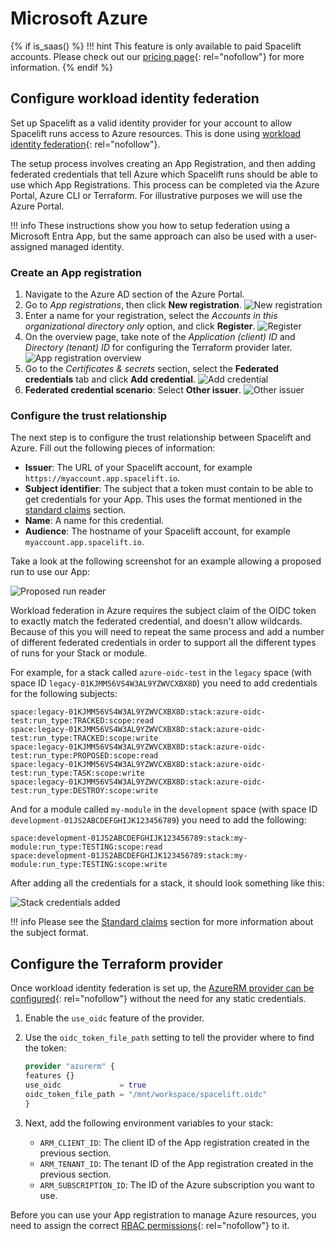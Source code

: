 # Microsoft Azure

{% if is_saas() %}
!!! hint
    This feature is only available to paid Spacelift accounts. Please check out our [pricing page](https://spacelift.io/pricing){: rel="nofollow"} for more information.
{% endif %}

## Configure workload identity federation

Set up Spacelift as a valid identity provider for your account to allow Spacelift runs access to Azure resources. This is done using [workload identity federation](https://learn.microsoft.com/en-us/azure/active-directory/develop/workload-identity-federation){: rel="nofollow"}.

The setup process involves creating an App Registration, and then adding federated credentials that tell Azure which Spacelift runs should be able to use which App Registrations. This process can be completed via the Azure Portal, Azure CLI or Terraform. For illustrative purposes we will use the Azure Portal.

!!! info
    These instructions show you how to setup federation using a Microsoft Entra App, but the same approach can also be used with a user-assigned managed identity.

### Create an App registration

1. Navigate to the Azure AD section of the Azure Portal.
2. Go to _App registrations_, then click **New registration**.
    ![New registration](<../../../assets/screenshots/oidc-federation-azure-create-app-registration.png>)
3. Enter a name for your registration, select the _Accounts in this organizational directory only_ option, and click **Register**.
    ![Register](<../../../assets/screenshots/oidc-federation-azure-register-app.png>)
4. On the overview page, take note of the _Application (client) ID_ and _Directory (tenant) ID_ for configuring the Terraform provider later.
    ![App registration overview](<../../../assets/screenshots/oidc-federation-azure-app-registration-overview.png>)
5. Go to the _Certificates & secrets_ section, select the **Federated credentials** tab and click **Add credential**.
    ![Add credential](<../../../assets/screenshots/oidc-federation-azure-add-credential.png>)
6. **Federated credential scenario**: Select **Other issuer**.
    ![Other issuer](<../../../assets/screenshots/oidc-federation-azure-add-credential-other-issuer.png>)

### Configure the trust relationship

The next step is to configure the trust relationship between Spacelift and Azure. Fill out the following pieces of information:

- **Issuer**: The URL of your Spacelift account, for example `https://myaccount.app.spacelift.io`.
- **Subject identifier**: The subject that a token must contain to be able to get credentials for your App. This uses the format mentioned in the [standard claims](./README.md#standard-claims) section.
- **Name**: A name for this credential.
- **Audience**: The hostname of your Spacelift account, for example `myaccount.app.spacelift.io`.

Take a look at the following screenshot for an example allowing a proposed run to use our App:

![Proposed run reader](<../../../assets/screenshots/oidc-federation-azure-proposed-run-reader.png>)

Workload federation in Azure requires the subject claim of the OIDC token to exactly match the federated credential, and doesn't allow wildcards. Because of this you will need to repeat the same process and add a number of different federated credentials in order to support all the different types of runs for your Stack or module.

For example, for a stack called `azure-oidc-test` in the `legacy` space (with space ID `legacy-01KJMM56VS4W3AL9YZWVCXBX8D`) you need to add credentials for the following subjects:

```text
space:legacy-01KJMM56VS4W3AL9YZWVCXBX8D:stack:azure-oidc-test:run_type:TRACKED:scope:read
space:legacy-01KJMM56VS4W3AL9YZWVCXBX8D:stack:azure-oidc-test:run_type:TRACKED:scope:write
space:legacy-01KJMM56VS4W3AL9YZWVCXBX8D:stack:azure-oidc-test:run_type:PROPOSED:scope:read
space:legacy-01KJMM56VS4W3AL9YZWVCXBX8D:stack:azure-oidc-test:run_type:TASK:scope:write
space:legacy-01KJMM56VS4W3AL9YZWVCXBX8D:stack:azure-oidc-test:run_type:DESTROY:scope:write
```

And for a module called `my-module` in the `development` space (with space ID `development-01JS2ABCDEFGHIJK123456789`) you need to add the following:

```text
space:development-01JS2ABCDEFGHIJK123456789:stack:my-module:run_type:TESTING:scope:read
space:development-01JS2ABCDEFGHIJK123456789:stack:my-module:run_type:TESTING:scope:write
```

After adding all the credentials for a stack, it should look something like this:

![Stack credentials added](<../../../assets/screenshots/oidc-federation-azure-stack-credentials.png>)

!!! info
    Please see the [Standard claims](README.md#standard-claims) section for more information about the subject format.

## Configure the Terraform provider

Once workload identity federation is set up, the [AzureRM provider can be configured](https://registry.terraform.io/providers/hashicorp/azurerm/latest/docs/guides/service_principal_oidc){: rel="nofollow"} without the need for any static credentials.

1. Enable the `use_oidc` feature of the provider.
2. Use the `oidc_token_file_path` setting to tell the provider where to find the token:

    ```terraform
    provider "azurerm" {
    features {}
    use_oidc             = true
    oidc_token_file_path = "/mnt/workspace/spacelift.oidc"
    }
    ```

3. Next, add the following environment variables to your stack:
   - `ARM_CLIENT_ID`: The client ID of the App registration created in the previous section.
   - `ARM_TENANT_ID`: The tenant ID of the App registration created in the previous section.
   - `ARM_SUBSCRIPTION_ID`: The ID of the Azure subscription you want to use.

Before you can use your App registration to manage Azure resources, you need to assign the correct [RBAC permissions](https://learn.microsoft.com/en-us/azure/role-based-access-control/overview){: rel="nofollow"} to it.
